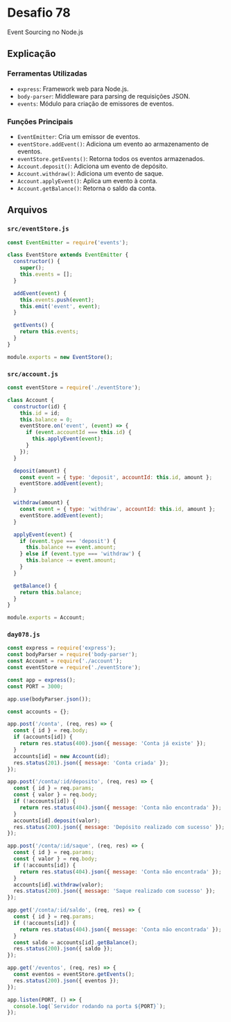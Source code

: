# Desafio 78

Event Sourcing no Node.js

## Explicação

### Ferramentas Utilizadas

- `express`: Framework web para Node.js.
- `body-parser`: Middleware para parsing de requisições JSON.
- `events`: Módulo para criação de emissores de eventos.

### Funções Principais

- `EventEmitter`: Cria um emissor de eventos.
- `eventStore.addEvent()`: Adiciona um evento ao armazenamento de eventos.
- `eventStore.getEvents()`: Retorna todos os eventos armazenados.
- `Account.deposit()`: Adiciona um evento de depósito.
- `Account.withdraw()`: Adiciona um evento de saque.
- `Account.applyEvent()`: Aplica um evento à conta.
- `Account.getBalance()`: Retorna o saldo da conta.

## Arquivos

### `src/eventStore.js`

```js
const EventEmitter = require('events');

class EventStore extends EventEmitter {
  constructor() {
    super();
    this.events = [];
  }

  addEvent(event) {
    this.events.push(event);
    this.emit('event', event);
  }

  getEvents() {
    return this.events;
  }
}

module.exports = new EventStore();
```

### `src/account.js`

```js
const eventStore = require('./eventStore');

class Account {
  constructor(id) {
    this.id = id;
    this.balance = 0;
    eventStore.on('event', (event) => {
      if (event.accountId === this.id) {
        this.applyEvent(event);
      }
    });
  }

  deposit(amount) {
    const event = { type: 'deposit', accountId: this.id, amount };
    eventStore.addEvent(event);
  }

  withdraw(amount) {
    const event = { type: 'withdraw', accountId: this.id, amount };
    eventStore.addEvent(event);
  }

  applyEvent(event) {
    if (event.type === 'deposit') {
      this.balance += event.amount;
    } else if (event.type === 'withdraw') {
      this.balance -= event.amount;
    }
  }

  getBalance() {
    return this.balance;
  }
}

module.exports = Account;
```

### `day078.js`

```js
const express = require('express');
const bodyParser = require('body-parser');
const Account = require('./account');
const eventStore = require('./eventStore');

const app = express();
const PORT = 3000;

app.use(bodyParser.json());

const accounts = {};

app.post('/conta', (req, res) => {
  const { id } = req.body;
  if (accounts[id]) {
    return res.status(400).json({ message: 'Conta já existe' });
  }
  accounts[id] = new Account(id);
  res.status(201).json({ message: 'Conta criada' });
});

app.post('/conta/:id/deposito', (req, res) => {
  const { id } = req.params;
  const { valor } = req.body;
  if (!accounts[id]) {
    return res.status(404).json({ message: 'Conta não encontrada' });
  }
  accounts[id].deposit(valor);
  res.status(200).json({ message: 'Depósito realizado com sucesso' });
});

app.post('/conta/:id/saque', (req, res) => {
  const { id } = req.params;
  const { valor } = req.body;
  if (!accounts[id]) {
    return res.status(404).json({ message: 'Conta não encontrada' });
  }
  accounts[id].withdraw(valor);
  res.status(200).json({ message: 'Saque realizado com sucesso' });
});

app.get('/conta/:id/saldo', (req, res) => {
  const { id } = req.params;
  if (!accounts[id]) {
    return res.status(404).json({ message: 'Conta não encontrada' });
  }
  const saldo = accounts[id].getBalance();
  res.status(200).json({ saldo });
});

app.get('/eventos', (req, res) => {
  const eventos = eventStore.getEvents();
  res.status(200).json({ eventos });
});

app.listen(PORT, () => {
  console.log(`Servidor rodando na porta ${PORT}`);
});
```
